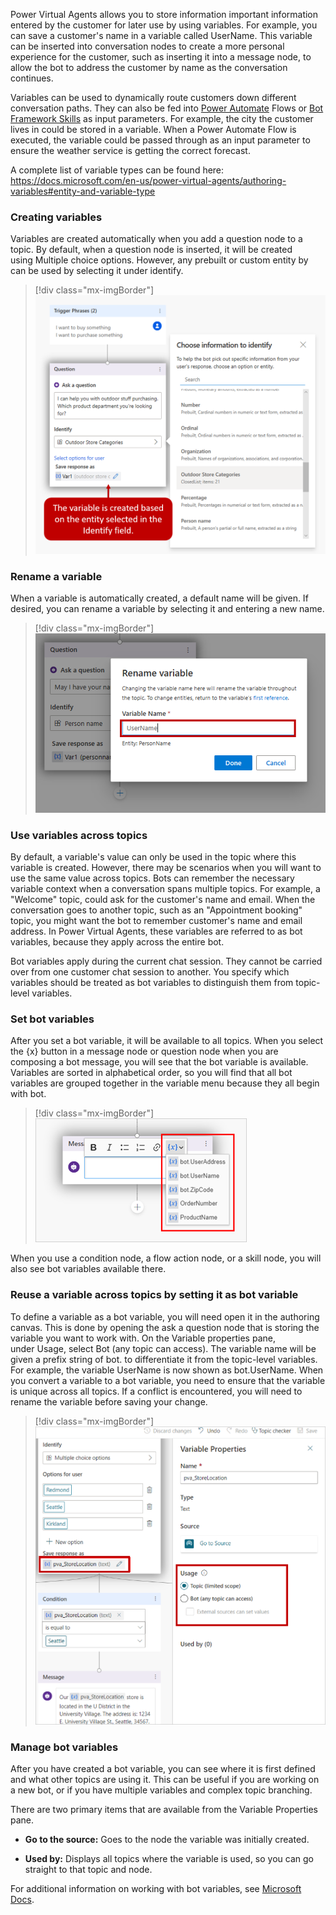 Power Virtual Agents allows you to store information important information entered by the customer for later use by using variables. For example, you can save a customer\'s name in a variable called UserName. This variable can be inserted into conversation nodes to create a more personal experience for the customer, such as inserting it into a message node, to allow the bot to address the customer by name as the conversation continues.

Variables can be used to dynamically route customers down different conversation paths. They can also be fed into [Power Automate](https://docs.microsoft.com/power-virtual-agents/advanced-flow/?azure-portal=true) Flows or [Bot Framework Skills](https://docs.microsoft.com/azure/bot-service/bot-builder-skills-overview?view=azure-bot-service-4.0/?azure-portal=true) as input parameters. For example, the city the customer lives in could be stored in a variable. When a Power Automate Flow is executed, the variable could be passed through as an input parameter to ensure the weather service is getting the correct forecast.

A complete list of variable types can be found here: <https://docs.microsoft.com/en-us/power-virtual-agents/authoring-variables#entity-and-variable-type>

### Creating variables

Variables are created automatically when you add a question node to a topic. By default, when a question node is inserted, it will be created using Multiple choice options. However, any prebuilt or custom entity by can be used by selecting it under identify.

> [!div class="mx-imgBorder"]
> [![The variable is created based on the entity selected in the Identify field.](../media/5-1.png)](../media/5-1.png#lightbox)

### Rename a variable

When a variable is automatically created, a default name will be given. If desired, you can rename a variable by selecting it and entering a new name.

> [!div class="mx-imgBorder"]
> [![Rename variable dialog](../media/5-2.png)](../media/5-2.png#lightbox)

### Use variables across topics

By default, a variable's value can only be used in the topic where this variable is created. However, there may be scenarios when you will want to use the same value across topics. Bots can remember the necessary variable context when a conversation spans multiple topics. For example, a "Welcome" topic, could ask for the customer's name and email. When the conversation goes to another topic, such as an "Appointment booking" topic, you might want the bot to remember customer's name and email address. In Power Virtual Agents, these variables are referred to as bot variables, because they apply across the entire bot.

Bot variables apply during the current chat session. They cannot be carried over from one customer chat session to another. You specify which variables should be treated as bot variables to distinguish them from topic-level variables.

### Set bot variables

After you set a bot variable, it will be available to all topics. When you select the {x} button in a message node or question node when you are composing a bot message, you will see that the bot variable is available. Variables are sorted in alphabetical order, so you will find that all bot variables are grouped together in the variable menu because they all begin with bot.

> [!div class="mx-imgBorder"]
> [![Drop-down list of bot variables: bot.UserAddress, bot.UserName, bot.ZipCode, OrderNumber, and ProductName.](../media/5-3.png)](../media/5-3.png#lightbox)

When you use a condition node, a flow action node, or a skill node, you will also see bot variables available there.

### Reuse a variable across topics by setting it as bot variable

To define a variable as a bot variable, you will need open it in the authoring canvas. This is done by opening the ask a question node that is storing the variable you want to work with. On the Variable properties pane, under Usage, select Bot (any topic can access). The variable name will be given a prefix string of bot. to differentiate it from the topic-level variables. For example, the variable UserName is now shown as bot.UserName. When you convert a variable to a bot variable, you need to ensure that the variable is unique across all topics. If a conflict is encountered, you will need to rename the variable before saving your change.

> [!div class="mx-imgBorder"]
> [![The pva_StoreLocation variable has Usage property set to Topic.](../media/5-4.png)](../media/5-4.png#lightbox)

### Manage bot variables

After you have created a bot variable, you can see where it is first defined and what other topics are using it. This can be useful if you are working on a new bot, or if you have multiple variables and complex topic branching.

There are two primary items that are available from the Variable Properties pane.

- **Go to the source:** Goes to the node the variable was initially created.

- **Used by:** Displays all topics where the variable is used, so you can go straight to that topic and node.

For additional information on working with bot variables, see [Microsoft Docs](https://docs.microsoft.com/power-virtual-agents/authoring-variables-bot).
